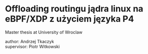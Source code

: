 # Offloading routingu jądra linux na eBPF/XDP z użyciem języka P4

Master thesis at University of Wroclaw

author: Andrzej Tkaczyk \
supervisor: Piotr Witkowski
